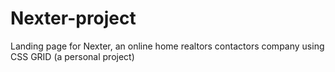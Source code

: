 # Nexter-project
Landing page for Nexter, an online home realtors contactors company using CSS GRID (a personal project)

